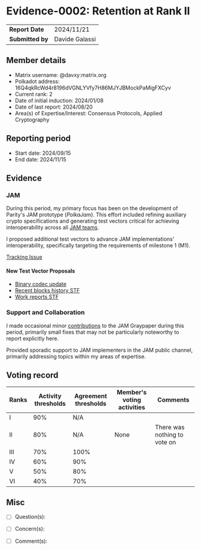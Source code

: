 # Evidence-0002: Retention at Rank II

|                  |                      |
| ---------------- | ---------------------|
| **Report Date**  | 2024/11/21           |
| **Submitted by** | Davide Galassi       |


## Member details

- Matrix username: @davxy:matrix.org
- Polkadot address: 16Q4qkRcWd4r8196dVGNLYVfy7H86MJYJBMockPaMigFXCyv
- Current rank: 2
- Date of initial induction: 2024/01/08
- Date of last report: 2024/08/20
- Area(s) of Expertise/Interest: Consensus Protocols, Applied Cryptography


## Reporting period

- Start date: 2024/09/15
- End date: 2024/11/15


## Evidence

### JAM

During this period, my primary focus has been on the development of Parity's
JAM prototype (*PolkaJam*). This effort included refining auxiliary crypto
specifications and generating test vectors critical for achieving
interoperability across all [JAM teams](https://graypaper.com/clients/).

I proposed additional test vectors to advance JAM implementations'
interoperability, specifically targeting the requirements of milestone 1 (M1).

[Tracking Issue](https://github.com/w3f/jamtestvectors/issues/21)

#### New Test Vector Proposals

- [Binary codec update](https://github.com/w3f/jamtestvectors/pull/19)  
- [Recent blocks history STF](https://github.com/w3f/jamtestvectors/pull/11)  
- [Work reports STF](https://github.com/w3f/jamtestvectors/pull/20)  

### Support and Collaboration

I made occasional minor [contributions](https://github.com/gavofyork/graypaper/pulls?q=is%3Apr+author%3Adavxy)
to the JAM Graypaper during this period, primarily small fixes that may not be particularly noteworthy to report
explicitly here.

Provided sporadic support to JAM implementers in the JAM public channel,
primarily addressing topics within my areas of expertise.


## Voting record

| Ranks | Activity thresholds | Agreement thresholds | Member's voting activities | Comments                      |
| ----- | ------------------- | -------------------- | -------------------------- | ----------------------------- |
|I  |90%   |N/A   |   |  |
|II |80%   |N/A   | None | There was nothing to vote on |
|III|70%   |100%  |   |  |
|IV |60%   |90%   |   |  |
|V  |50%   |80%   |   |  |
|VI |40%   |70%   |   |  |


## Misc

- [ ] Question(s): 

- [ ] Concern(s): 

- [ ] Comment(s): 
